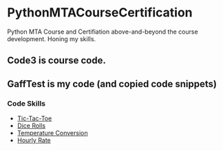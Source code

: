 # PythonMTACourseCertification
Python MTA Course and Certifiation above-and-beyond the course development. Honing my skills.

## Code3 is course code.
## GaffTest is my code (and copied code snippets)
### Code Skills
* [Tic-Tac-Toe](https://github.com/NaoiseGaffney/PythonMTACourseCertification/blob/master/GaffTest/ticTacToe.py)
* [Dice Rolls](https://github.com/NaoiseGaffney/PythonMTACourseCertification/blob/master/GaffTest/diceRolls.py)
* [Temperature Conversion](https://github.com/NaoiseGaffney/PythonMTACourseCertification/blob/master/GaffTest/temperatureConversion.py)
* [Hourly Rate](https://github.com/NaoiseGaffney/PythonMTACourseCertification/blob/master/GaffTest/hourlyRate.py)
